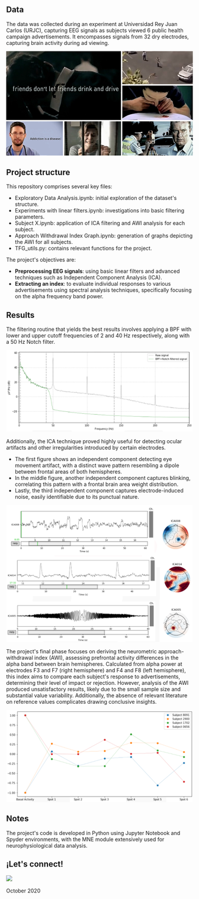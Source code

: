 ## Data 
The data was collected during an experiment at Universidad Rey Juan Carlos (URJC), capturing EEG signals as subjects viewed 6 public health campaign advertisements. It encompasses signals from 32 dry electrodes, capturing brain activity during ad viewing.

![](images/spots.png)

## Project structure
This repository comprises several key files:
- Exploratory Data Analysis.ipynb: initial exploration of the dataset's structure.
- Experiments with linear filters.ipynb:  investigations into basic filtering parameters.
- Subject X.ipynb: application of ICA filtering and AWI analysis for each subject.
- Approach Withdrawal Index Graph.ipynb: generation of graphs depicting the AWI for all subjects.
- TFG_utils.py: contains relevant functions for the project.

The project's objectives are:

- **Preprocessing EEG signals**: using basic linear filters and advanced techniques such as Independent Component Analysis (ICA).
- **Extracting an index**: to evaluate individual responses to various advertisements using spectral analysis techniques, specifically focusing on the alpha frequency band power.


## Results
The filtering routine that yields the best results involves applying a BPF with lower and upper cutoff frequencies of 2 and 40 Hz respectively, along with a 50 Hz Notch filter. 

![](images/filtered_PSD.png)

Additionally, the ICA technique proved highly useful for detecting ocular artifacts and other irregularities introduced by certain electrodes. 
- The first figure shows an independent component detecting eye movement artifact, with a distinct wave pattern resembling a dipole between frontal areas of both hemispheres.
- In the middle figure, another independent component captures blinking, correlating this pattern with a frontal brain area weight distribution.
- Lastly, the third independent component captures electrode-induced noise, easily identifiable due to its punctual nature.

![](images/ICA.png)

The project's final phase focuses on deriving the neurometric approach-withdrawal index (AWI), assessing prefrontal activity differences in the alpha band between brain hemispheres. Calculated from alpha power at electrodes F3 and F7 (right hemisphere) and F4 and F8 (left hemisphere), this index aims to compare each subject's response to advertisements, determining their level of impact or rejection. However, analysis of the AWI produced unsatisfactory results, likely due to the small sample size and substantial value variability. Additionally, the absence of relevant literature on reference values complicates drawing conclusive insights.

![](images/AWI_dividiendo.png)

## Notes
The project's code is developed in Python using Jupyter Notebook and Spyder environments, with the MNE module extensively used for neurophysiological data analysis.


## ¡Let's connect! 
[![](https://img.shields.io/badge/LinkedIn-0077B5?style=for-the-badge&logo=linkedin&logoColor=white)](https://www.linkedin.com/in/noemigonzalezlois)

October 2020
